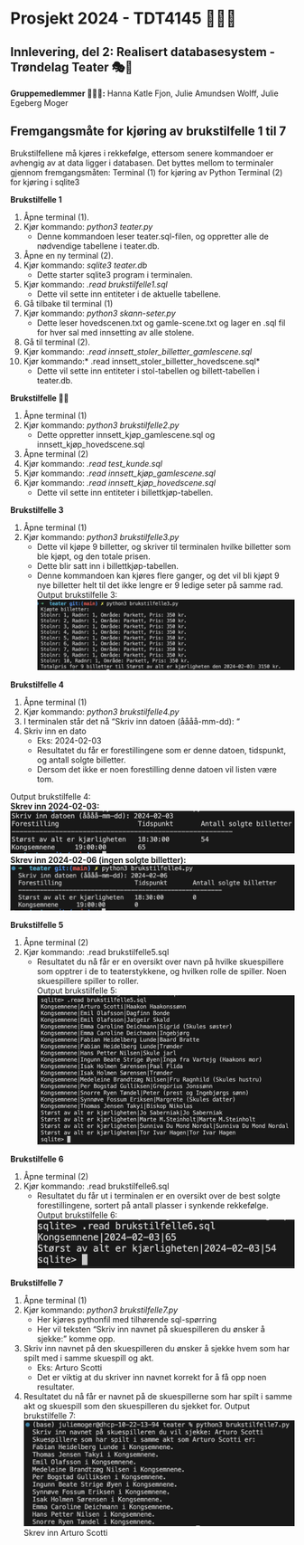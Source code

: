 # Prosjekt 2024 - TDT4145 👩🏽‍💻
## Innlevering, del 2: Realisert databasesystem - Trøndelag Teater 🎭🍿
**Gruppemedlemmer 👩‍👩‍👧:** Hanna Katle Fjon, Julie Amundsen Wolff, Julie Egeberg Moger 

## Fremgangsmåte for kjøring av brukstilfelle 1 til 7

Brukstilfellene må kjøres i rekkefølge, ettersom senere kommandoer er avhengig av at data ligger i databasen.
Det byttes mellom to terminaler gjennom fremgangsmåten:
Terminal (1) for kjøring av Python
Terminal (2) for kjøring i sqlite3

**Brukstilfelle 1**
1. Åpne terminal (1).
2. Kjør kommando: *python3 teater.py*
    - Denne kommandoen leser teater.sql-filen, og oppretter alle de nødvendige tabellene i teater.db.
3. Åpne en ny terminal (2).
4. Kjør kommando: *sqlite3 teater.db*
    - Dette starter sqlite3 program i terminalen.
5. Kjør kommando: *.read brukstilfelle1.sql*
    - Dette vil sette inn entiteter i de aktuelle tabellene.
6. Gå tilbake til terminal (1)
7. Kjør kommando: *python3 skann-seter.py*
    - Dette leser hovedscenen.txt og gamle-scene.txt og lager en .sql fil for hver sal med innsetting av alle stolene.
8. Gå til terminal (2).
9. Kjør kommando: *.read innsett_stoler_billetter_gamlescene.sql*
10. Kjør kommando:* .read innsett_stoler_billetter_hovedscene.sql*
    - Dette vil sette inn entiteter i stol-tabellen og billett-tabellen i teater.db.
   
**Brukstilfelle ✌🏼**
1. Åpne terminal (1)
2. Kjør kommando: *python3 brukstilfelle2.py*
    - Dette oppretter innsett_kjøp_gamlescene.sql og innsett_kjøp_hovedscene.sql
3. Åpne terminal (2)
4. Kjør kommando: *.read test_kunde.sql*
5. Kjør kommando: *.read innsett_kjøp_gamlescene.sql*
6. Kjør kommando: *.read innsett_kjøp_hovedscene.sql*
    -  Dette vil sette inn entiteter i billettkjøp-tabellen.

**Brukstilfelle 3**
1. Åpne terminal (1)
2. Kjør kommando: *python3 brukstilfelle3.py*
    - Dette vil kjøpe 9 billetter, og skriver til terminalen hvilke billetter som ble kjøpt, og den totale prisen.
    - Dette blir satt inn i billettkjøp-tabellen.
    - Denne kommandoen kan kjøres flere ganger, og det vil bli kjøpt 9 nye billetter helt til det ikke lengre er 9 ledige seter på samme rad.
Output brukstilfelle 3:
![Brukstilfelle3](./img/brukstilfelle3.png)

**Brukstilfelle 4**
1. Åpne terminal (1)
2. Kjør kommando: *python3 brukstilfelle4.py*
3. I terminalen står det nå “Skriv inn datoen (åååå-mm-dd): “
4. Skriv inn en dato
    - Eks: 2024-02-03
    - Resultatet du får er forestillingene som er denne datoen, tidspunkt, og antall solgte billetter.
    - Dersom det ikke er noen forestilling denne datoen vil listen være tom.  

Output brukstilfelle 4:  
**Skrev inn 2024-02-03:**
![Brukstilfelle4(1)](./img/brukstifelle4(1).png)
**Skrev inn 2024-02-06 (ingen solgte billetter):**
![Brukstilfelle4(2)](./img/brukstilfelle4(2).png)

**Brukstilfelle 5**
1. Åpne terminal (2)
2. Kjør kommando: .read brukstilfelle5.sql
    - Resultatet du nå får er en oversikt over navn på hvilke skuespillere som opptrer i de to teaterstykkene, og hvilken rolle de spiller. Noen skuespillere spiller to roller.  
Output brukstilfelle 5: 
![Brukstilfelle5](./img/brukstilfelle5.png)

**Brukstilfelle 6**
1. Åpne terminal (2)
2. Kjør kommando: .read brukstilfelle6.sql
    - Resultatet du får ut i terminalen er en oversikt over de best solgte forestillingene, sortert på antall plasser i synkende rekkefølge.
Output brukstilfelle 6:
![Brukstilfelle6](./img/brukstilfelle6.png)

**Brukstilfelle 7**
1. Åpne terminal (1)
2. Kjør kommando: *python3 brukstilfelle7.py*
    - Her kjøres pythonfil med tilhørende sql-spørring
    - Her vil teksten “Skriv inn navnet på skuespilleren du ønsker å sjekke:” komme opp.
3.  Skriv inn navnet på den skuespilleren du ønsker å sjekke hvem som har spilt med i samme skuespill og akt.
    - Eks: Arturo Scotti
    - Det er viktig at du skriver inn navnet korrekt for å få opp noen resultater.
4. Resultatet du nå får er navnet på de skuespillerne som har spilt i samme akt og skuespill som den skuespilleren du sjekket for.
Output brukstilfelle 7:
![Brukstilfelle7](./img/brukstilfelle7.png)
Skrev inn Arturo Scotti
